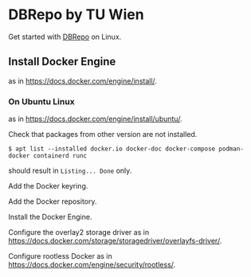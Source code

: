 # DBRepo by TU Wien

Get started with [DBRepo](https://www.ifs.tuwien.ac.at/infrastructures/dbrepo/) on Linux.

## Install Docker Engine

as in https://docs.docker.com/engine/install/.

### On Ubuntu Linux

as in https://docs.docker.com/engine/install/ubuntu/.

Check that packages from other version are not installed.

	$ apt list --installed docker.io docker-doc docker-compose podman-docker containerd runc

should result in `Listing... Done` only.

Add the Docker keyring.

Add the Docker repository.

Install the Docker Engine.

Configure the overlay2 storage driver as in https://docs.docker.com/storage/storagedriver/overlayfs-driver/.

Configure rootless Docker as in https://docs.docker.com/engine/security/rootless/.
